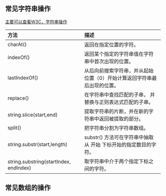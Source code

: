 ## 常见字符串操作

[主要可以查看W3C，字符串操作](http://www.runoob.com/jsref/jsref-obj-string.html)

| 方法 | 描述 |
| :- | :- |
|charAt()|返回在指定位置的字符。|
|indexOf()	| 返回某个指定的字符串值在字符串中首次出现的位置。|
|lastIndexOf() |	从后向前搜索字符串，并从起始位置（0）开始计算返回字符串最后出现的位置。|
|replace()|	在字符串中查找匹配的子串， 并替换与正则表达式匹配的子串。|
|string.slice(start,end)|提取字符串的片断，并在新的字符串中返回被提取的部分。|
|split()|	把字符串分割为字符串数组。|
|string.substr(start,length)|substr() 方法可在字符串中抽取从 开始 下标开始的指定数目的字符。|
|string.substring(startIndex, endIndex)| 取字符串中介于两个指定下标之间的字符。 |


## 常见数组的操作
